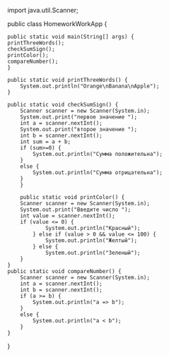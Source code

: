 import java.util.Scanner;

public class HomeworkWorkApp {

    public static void main(String[] args) {
    printThreeWords();
    checkSumSign();
    printColor();
    compareNumber();
    }

    public static void printThreeWords() {
        System.out.println("Orange\nBanana\nApple");
    }

    public static void checkSumSign() {
        Scanner scanner = new Scanner(System.in);
        System.out.print("первое значение ");
        int a = scanner.nextInt();
        System.out.print("второе значение ");
        int b = scanner.nextInt();
        int sum = a + b;
        if (sum>=0) {
            System.out.println("Сумма положительна");
        }
        else {
            System.out.println("Сумма отрицательна");
        }
        }

        public static void printColor() {
        Scanner scanner = new Scanner(System.in);
        System.out.print("Введите число ");
        int value = scanner.nextInt();
        if (value <= 0) {
                System.out.println("Красный");
            } else if (value > 0 && value <= 100) {
                System.out.println("Желтый");
            } else {
                System.out.println("Зеленый");
        }
    }
    public static void compareNumber() {
        Scanner scanner = new Scanner(System.in);
        int a = scanner.nextInt();
        int b = scanner.nextInt();
        if (a >= b) {
            System.out.println("a => b");
        }
        else {
            System.out.println("a < b");
        }
    }
}
